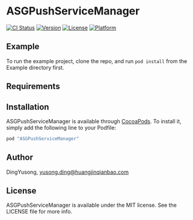 # ASGPushServiceManager

[![CI Status](http://img.shields.io/travis/DingYusong/ASGPushServiceManager.svg?style=flat)](https://travis-ci.org/DingYusong/ASGPushServiceManager)
[![Version](https://img.shields.io/cocoapods/v/ASGPushServiceManager.svg?style=flat)](http://cocoapods.org/pods/ASGPushServiceManager)
[![License](https://img.shields.io/cocoapods/l/ASGPushServiceManager.svg?style=flat)](http://cocoapods.org/pods/ASGPushServiceManager)
[![Platform](https://img.shields.io/cocoapods/p/ASGPushServiceManager.svg?style=flat)](http://cocoapods.org/pods/ASGPushServiceManager)

## Example

To run the example project, clone the repo, and run `pod install` from the Example directory first.

## Requirements

## Installation

ASGPushServiceManager is available through [CocoaPods](http://cocoapods.org). To install
it, simply add the following line to your Podfile:

```ruby
pod "ASGPushServiceManager"
```

## Author

DingYusong, yusong.ding@huangjinqianbao.com

## License

ASGPushServiceManager is available under the MIT license. See the LICENSE file for more info.
